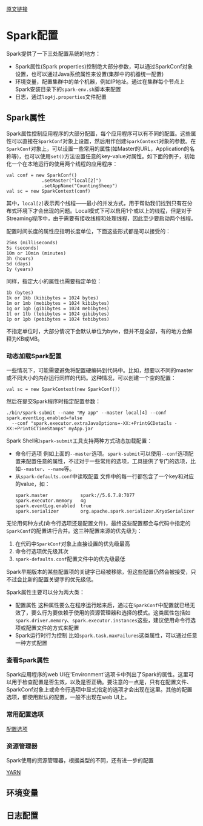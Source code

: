 [原文链接](https://spark.apache.org/docs/latest/configuration.html#viewing-spark-properties)

# Spark配置
Spark提供了一下三处配置系统的地方：
- Spark属性(Spark properties)控制绝大部分参数，可以通过SparkConf对象设置，也可以通过Java系统属性来设置(集群中的机器统一配置)
- 环境变量，配置集群中的单个机器，例如IP地址。通过在集群每个节点上Spark安装目录下的`spark-env.sh`脚本来配置
- 日志，通过`log4j.properties`文件配置


## Spark属性
Spark属性控制应用程序的大部分配置，每个应用程序可以有不同的配置。这些属性可以直接在`SparkConf`对象上设置，然后用作创建`SparkContext`对象的参数。在`SparkConf`对象上，可以设置一些常用的属性(如Master的URL，Application的名称等)，也可以使用`set()`方法设置任意的key-value对属性。如下面的例子，初始化一个在本地运行的使用两个线程的应用程序：
```
val conf = new SparkConf()
             .setMaster("local[2]")
             .setAppName("CountingSheep")
val sc = new SparkContext(conf)
```

其中，`local[2]`表示两个线程——最小的并发方式，用于帮助我们找到只有在分布式环境下才会出现的问题。Local模式下可以启用1个或以上的线程，但是对于Streaming程序中，由于需要有接收线程和处理线程，因此至少要启动两个线程。

配置时间长度的属性应指明长度单位，下面这些形式都是可以接受的：
```
25ms (milliseconds)
5s (seconds)
10m or 10min (minutes)
3h (hours)
5d (days)
1y (years)
```
同样，指定大小的属性也需要指定单位：
```
1b (bytes)
1k or 1kb (kibibytes = 1024 bytes)
1m or 1mb (mebibytes = 1024 kibibytes)
1g or 1gb (gibibytes = 1024 mebibytes)
1t or 1tb (tebibytes = 1024 gibibytes)
1p or 1pb (pebibytes = 1024 tebibytes)
```
不指定单位时，大部分情况下会默认单位为byte，但并不是全部，有的地方会解释为KB或MB。

### 动态加载Spark配置
一些情况下，可能需要避免将配置硬编码到代码中。比如，想要以不同的master或不同大小的内存运行同样的代码。这种情况，可以创建一个空的配置：
```
val sc = new SparkContext(new SparkConf())
```
然后在提交Spark程序时指定配置参数：
```
./bin/spark-submit --name "My app" --master local[4] --conf spark.eventLog.enabled=false
  --conf "spark.executor.extraJavaOptions=-XX:+PrintGCDetails -XX:+PrintGCTimeStamps" myApp.jar
```

Spark Shell和`spark-submit`工具支持两种方式动态加载配置：
- 命令行选项
  例如上面的`--master`选项。`spark-submit`可以使用`--conf`选项配置来配置任意的属性，不过对于一些常用的选项，工具提供了专门的选项，比如`--master`、`--name`等。
- 从`spark-defaults.conf`中读取配置
  文件中的每一行都包含了一个key和对应的value，如：
  ```
  spark.master            spark://5.6.7.8:7077
  spark.executor.memory   4g
  spark.eventLog.enabled  true
  spark.serializer        org.apache.spark.serializer.KryoSerializer
  ```

无论用何种方式(命令行选项还是配置文件)，最终这些配置都会与代码中指定的`SparkConf`的配置进行合并。这三种配置来源的优先级为：
1. 在代码中`SparkConf`对象上直接设置的优先级最高
2. 命令行选项优先级其次
3. `spark-defaults.conf`配置文件中的优先级最低

Spark早期版本的某些配置项的关键字已经被移除，但这些配置仍然会被接受，只不过会比新的配置关键字的优先级低。

Spark属性主要可以分为两大类：
- 配置属性
  这种属性要么在程序运行起来后，通过在`SparkConf`中配置就已经无效了，要么行为要依赖于使用的资源管理器和选择的模式。这类属性包括如`spark.driver.memory`、`spark.executor.instances`这些，建议使用命令行选项或配置文件的方式来配置
- Spark运行时行为控制
  比如`spark.task.maxFailures`这类属性，可以通过任意一种方式配置

### 查看Spark属性
Spark应用程序的web UI在'Environment'选项卡中列出了Spark的属性。这里可以用于检查配置是否生效，以及是否正确。要注意的一点是，只有在配置文件、SparkConf对象上或命令行选项中显式指定的选项才会出现在这里。其他的配置选项，都使用默认的配置，一般不出现在web UI上。

### 常用配置选项
[配置选项](https://spark.apache.org/docs/latest/configuration.html#viewing-spark-properties)

### 资源管理器
Spark使用的资源管理器，根据类型的不同，还有进一步的配置

[YARN](https://spark.apache.org/docs/latest/running-on-yarn.html#configuration)

## 环境变量
## 日志配置
